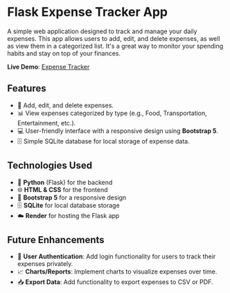 # Flask Expense Tracker App

A simple web application designed to track and manage your daily expenses. This app allows users to add, edit, and delete expenses, as well as view them in a categorized list. It's a great way to monitor your spending habits and stay on top of your finances.

**Live Demo**: [Expense Tracker](https://flask-expense-tracker-app.onrender.com)

## Features

- 📝 Add, edit, and delete expenses.
- 📊 View expenses categorized by type (e.g., Food, Transportation, Entertainment, etc.).
- 💻 User-friendly interface with a responsive design using **Bootstrap 5**.
- 🗄️ Simple SQLite database for local storage of expense data.

## Technologies Used

- 🐍 **Python** (Flask) for the backend
- 🌐 **HTML & CSS** for the frontend
- 📱 **Bootstrap 5** for a responsive design
- 🗄️ **SQLite** for local database storage
- ☁️ **Render** for hosting the Flask app

## Future Enhancements

- 🔐 **User Authentication**: Add login functionality for users to track their expenses privately.
- 📈 **Charts/Reports**: Implement charts to visualize expenses over time.
- 📥 **Export Data**: Add functionality to export expenses to CSV or PDF.

  
